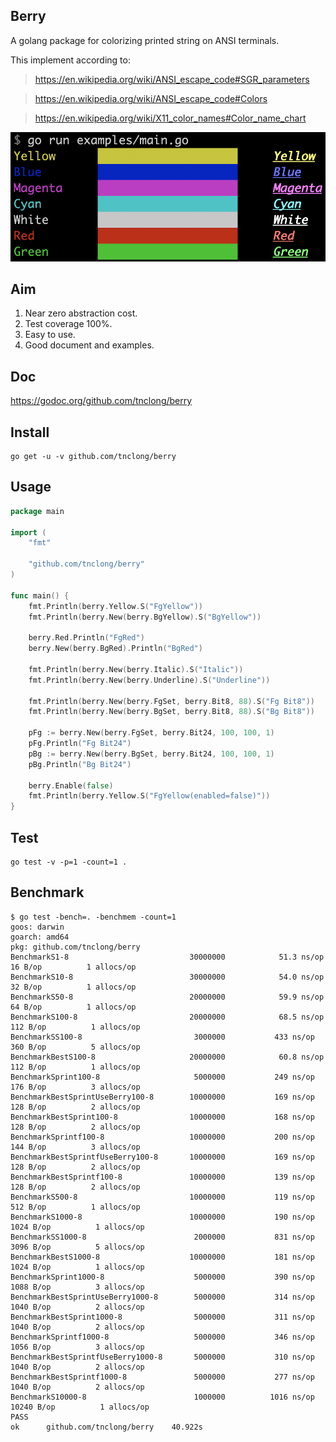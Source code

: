## Berry

A golang package for colorizing printed string on ANSI terminals.

This implement according to:
> https://en.wikipedia.org/wiki/ANSI_escape_code#SGR_parameters

> https://en.wikipedia.org/wiki/ANSI_escape_code#Colors

> https://en.wikipedia.org/wiki/X11_color_names#Color_name_chart

![Examples](https://github.com/tnclong/berry/blob/master/examples.png)

## Aim

1. Near zero abstraction cost.
2. Test coverage 100%.
3. Easy to use.
4. Good document and examples.

## Doc

https://godoc.org/github.com/tnclong/berry

## Install

```
go get -u -v github.com/tnclong/berry
```

## Usage

```go
package main

import (
	"fmt"

	"github.com/tnclong/berry"
)

func main() {
	fmt.Println(berry.Yellow.S("FgYellow"))
	fmt.Println(berry.New(berry.BgYellow).S("BgYellow"))

	berry.Red.Println("FgRed")
	berry.New(berry.BgRed).Println("BgRed")

	fmt.Println(berry.New(berry.Italic).S("Italic"))
	fmt.Println(berry.New(berry.Underline).S("Underline"))

	fmt.Println(berry.New(berry.FgSet, berry.Bit8, 88).S("Fg Bit8"))
	fmt.Println(berry.New(berry.BgSet, berry.Bit8, 88).S("Bg Bit8"))

	pFg := berry.New(berry.FgSet, berry.Bit24, 100, 100, 1)
	pFg.Println("Fg Bit24")
	pBg := berry.New(berry.BgSet, berry.Bit24, 100, 100, 1)
	pBg.Println("Bg Bit24")

	berry.Enable(false)
	fmt.Println(berry.Yellow.S("FgYellow(enabled=false)"))
}
```

## Test

```
go test -v -p=1 -count=1 .
```

## Benchmark

```
$ go test -bench=. -benchmem -count=1
goos: darwin
goarch: amd64
pkg: github.com/tnclong/berry
BenchmarkS1-8                        	30000000	        51.3 ns/op	      16 B/op	       1 allocs/op
BenchmarkS10-8                       	30000000	        54.0 ns/op	      32 B/op	       1 allocs/op
BenchmarkS50-8                       	20000000	        59.9 ns/op	      64 B/op	       1 allocs/op
BenchmarkS100-8                      	20000000	        68.5 ns/op	     112 B/op	       1 allocs/op
BenchmarkSS100-8                     	 3000000	       433 ns/op	     360 B/op	       5 allocs/op
BenchmarkBestS100-8                  	20000000	        60.8 ns/op	     112 B/op	       1 allocs/op
BenchmarkSprint100-8                 	 5000000	       249 ns/op	     176 B/op	       3 allocs/op
BenchmarkBestSprintUseBerry100-8     	10000000	       169 ns/op	     128 B/op	       2 allocs/op
BenchmarkBestSprint100-8             	10000000	       168 ns/op	     128 B/op	       2 allocs/op
BenchmarkSprintf100-8                	10000000	       200 ns/op	     144 B/op	       3 allocs/op
BenchmarkBestSprintfUseBerry100-8    	10000000	       169 ns/op	     128 B/op	       2 allocs/op
BenchmarkBestSprintf100-8            	10000000	       139 ns/op	     128 B/op	       2 allocs/op
BenchmarkS500-8                      	10000000	       119 ns/op	     512 B/op	       1 allocs/op
BenchmarkS1000-8                     	10000000	       190 ns/op	    1024 B/op	       1 allocs/op
BenchmarkSS1000-8                    	 2000000	       831 ns/op	    3096 B/op	       5 allocs/op
BenchmarkBestS1000-8                 	10000000	       181 ns/op	    1024 B/op	       1 allocs/op
BenchmarkSprint1000-8                	 5000000	       390 ns/op	    1088 B/op	       3 allocs/op
BenchmarkBestSprintUseBerry1000-8    	 5000000	       314 ns/op	    1040 B/op	       2 allocs/op
BenchmarkBestSprint1000-8            	 5000000	       311 ns/op	    1040 B/op	       2 allocs/op
BenchmarkSprintf1000-8               	 5000000	       346 ns/op	    1056 B/op	       3 allocs/op
BenchmarkBestSprintfUseBerry1000-8   	 5000000	       310 ns/op	    1040 B/op	       2 allocs/op
BenchmarkBestSprintf1000-8           	 5000000	       277 ns/op	    1040 B/op	       2 allocs/op
BenchmarkS10000-8                    	 1000000	      1016 ns/op	   10240 B/op	       1 allocs/op
PASS
ok  	github.com/tnclong/berry	40.922s
```
